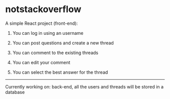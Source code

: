 # notstackoverflow

A simple React project (front-end):

1. You can log in using an username

2. You can post questions and create a new thread

3. You can comment to the existing threads

4. You can edit your comment

5. You can select the best answer for the thread

- - - - - - - - - - - - - - - - - - - - - - - - - - 
Currently working on:
back-end, all the users and threads will be stored in a database

